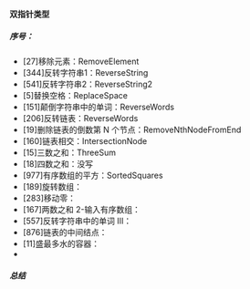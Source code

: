 #### 双指针类型
##### 序号：
- [27]移除元素：RemoveElement
- [344]反转字符串1：ReverseString
- [541]反转字符串2：ReverseString2
- [5]替换空格：ReplaceSpace
- [151]颠倒字符串中的单词：ReverseWords
- [206]反转链表：ReverseWords 
- [19]删除链表的倒数第 N 个节点：RemoveNthNodeFromEnd
- [160]链表相交：IntersectionNode
- [15]三数之和：ThreeSum
- [18]四数之和：没写
- [977]有序数组的平方：SortedSquares
- [189]旋转数组：
- [283]移动零：
- [167]两数之和 2-输入有序数组：
- [557]反转字符串中的单词 III：
- [876]链表的中间结点：
- [11]盛最多水的容器：
- 
##### 总结
